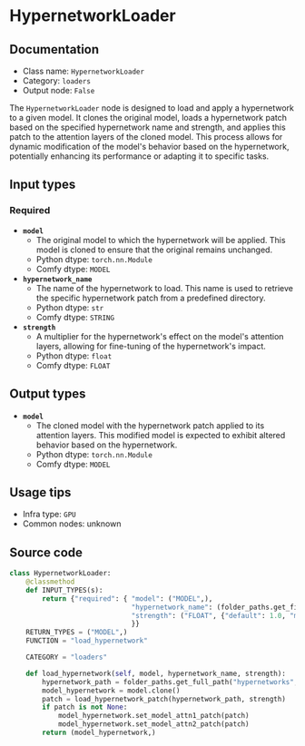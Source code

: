 # HypernetworkLoader
## Documentation
- Class name: `HypernetworkLoader`
- Category: `loaders`
- Output node: `False`

The `HypernetworkLoader` node is designed to load and apply a hypernetwork to a given model. It clones the original model, loads a hypernetwork patch based on the specified hypernetwork name and strength, and applies this patch to the attention layers of the cloned model. This process allows for dynamic modification of the model's behavior based on the hypernetwork, potentially enhancing its performance or adapting it to specific tasks.
## Input types
### Required
- **`model`**
    - The original model to which the hypernetwork will be applied. This model is cloned to ensure that the original remains unchanged.
    - Python dtype: `torch.nn.Module`
    - Comfy dtype: `MODEL`
- **`hypernetwork_name`**
    - The name of the hypernetwork to load. This name is used to retrieve the specific hypernetwork patch from a predefined directory.
    - Python dtype: `str`
    - Comfy dtype: `STRING`
- **`strength`**
    - A multiplier for the hypernetwork's effect on the model's attention layers, allowing for fine-tuning of the hypernetwork's impact.
    - Python dtype: `float`
    - Comfy dtype: `FLOAT`
## Output types
- **`model`**
    - The cloned model with the hypernetwork patch applied to its attention layers. This modified model is expected to exhibit altered behavior based on the hypernetwork.
    - Python dtype: `torch.nn.Module`
    - Comfy dtype: `MODEL`
## Usage tips
- Infra type: `GPU`
- Common nodes: unknown


## Source code
```python
class HypernetworkLoader:
    @classmethod
    def INPUT_TYPES(s):
        return {"required": { "model": ("MODEL",),
                              "hypernetwork_name": (folder_paths.get_filename_list("hypernetworks"), ),
                              "strength": ("FLOAT", {"default": 1.0, "min": -10.0, "max": 10.0, "step": 0.01}),
                              }}
    RETURN_TYPES = ("MODEL",)
    FUNCTION = "load_hypernetwork"

    CATEGORY = "loaders"

    def load_hypernetwork(self, model, hypernetwork_name, strength):
        hypernetwork_path = folder_paths.get_full_path("hypernetworks", hypernetwork_name)
        model_hypernetwork = model.clone()
        patch = load_hypernetwork_patch(hypernetwork_path, strength)
        if patch is not None:
            model_hypernetwork.set_model_attn1_patch(patch)
            model_hypernetwork.set_model_attn2_patch(patch)
        return (model_hypernetwork,)

```
